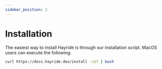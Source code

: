 ```yaml
---
sidebar_position: 2
---
```


# Installation

The easiest way to install Hayride is through our installation script. MacOS users can execute the following:

```bash
curl https://docs.hayride.dev/install -sSf | bash
```
